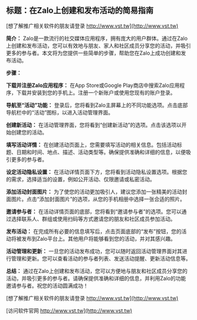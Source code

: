 ## **标题：在Zalo上创建和发布活动的简易指南**

[想了解推广相关软件的朋友请登录 http://www.vst.tw](http://www.vst.tw)

**简介：**
Zalo是一款流行的社交媒体应用程序，拥有庞大的用户群体。通过在Zalo上创建和发布活动，您可以有效地与朋友、家人和社区成员分享您的活动，并吸引更多的参与者。本文将为您提供一些简单的步骤，帮助您在Zalo上成功创建和发布活动。

**步骤：**

**下载并注册Zalo应用程序：**
在App Store或Google Play商店中搜索Zalo应用程序，下载并安装到您的手机上。注册一个新账户或使用您现有的账户登录。

**导航至“活动”功能：**
登录后，您将看到Zalo主屏幕上的不同功能选项。点击底部导航栏中的“活动”图标，以进入活动管理界面。

**创建新活动：**
在活动管理界面，您将看到“创建新活动”的选项。点击该选项以开始创建您的活动。

**填写活动详情：**
在创建活动页面上，您需要填写活动的相关信息。包括活动标题、日期和时间、地点、描述、活动类型等。确保提供准确和详细的信息，以便吸引更多的参与者。

**设定活动隐私设置：**
在活动详情页面下方，您将看到活动隐私设置选项。根据您的需求，选择适当的设置，例如公开活动、仅限邀请或私密活动。

**添加活动封面图片：**
为了使您的活动更加吸引人，建议您添加一张精美的活动封面图片。点击“添加封面图片”的选项，从您的手机相册中选择一张合适的照片。

**邀请参与者：**
在活动详情页面的底部，您将看到“邀请参与者”的选项。您可以通过选择联系人、群组或使用扫码等方式邀请您的朋友和社区成员参加活动。

**发布活动：**
在完成所有必要的信息填写后，点击页面底部的“发布”按钮，您的活动将被发布到Zalo平台上。其他用户将能够看到您的活动，并对其感兴趣。

**活动管理和更新：**
一旦您的活动发布成功，您可以随时返回活动管理界面对其进行管理和更新。您可以查看活动的参与者列表、发送活动提醒、更新活动信息等。

**总结：**
通过在Zalo上创建和发布活动，您可以方便地与朋友和社区成员分享您的活动，并吸引更多的参与者。请确保提供准确和详细的信息，并利用Zalo的功能邀请参与者。祝您的活动圆满成功！

[想了解推广相关软件的朋友请登录 http://www.vst.tw](http://www.vst.tw)


[访问软件官网 http://www.vst.tw](http://www.vst.tw)

